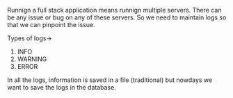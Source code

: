 Runnign a full stack application means runnign multiple servers. There can be any issue or bug on any of these servers. So we need to maintain logs so that we can pinpoint the issue.

Types of logs->
1. INFO
2. WARNING
3. ERROR

In all the logs, information is saved in a file (traditional) but nowdays we want to save the logs in the database.


